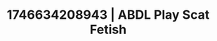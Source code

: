 ---
categories:
- Nerdy seduction
- Kinky dreams
- AI-generated
- Interactive NSFW
- Intimate rituals
- ASMR
- Cosplay
- Lustful close-up
image: /assets/images/1746634208943.jpg
layout: post
seo:
  description: Featured content with high-quality ABDL Play, Scat Fetish. HD images
    available.
  keywords: ABDL Play, Scat Fetish
  og_image: /assets/images/1746634208943.jpg
  schema_type: VisualArtwork
tags:
- '#1746634208943'
- ABDL Play
- Scat Fetish
title: 1746634208943 | ABDL Play Scat Fetish
---